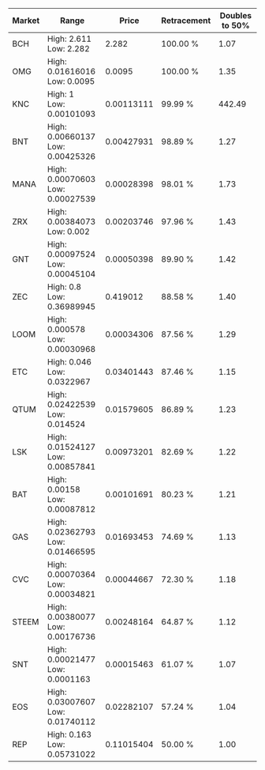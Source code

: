 | Market | Range | Price| Retracement | Doubles to 50% |
| --- | --- | --- | --- | --- |
| BCH | High: 2.611<br />Low: 2.282 | 2.282 | 100.00 % | 1.07 |
| OMG | High: 0.01616016<br />Low: 0.0095 | 0.0095 | 100.00 % | 1.35 |
| KNC | High: 1<br />Low: 0.00101093 | 0.00113111 | 99.99 % | 442.49 |
| BNT | High: 0.00660137<br />Low: 0.00425326 | 0.00427931 | 98.89 % | 1.27 |
| MANA | High: 0.00070603<br />Low: 0.00027539 | 0.00028398 | 98.01 % | 1.73 |
| ZRX | High: 0.00384073<br />Low: 0.002 | 0.00203746 | 97.96 % | 1.43 |
| GNT | High: 0.00097524<br />Low: 0.00045104 | 0.00050398 | 89.90 % | 1.42 |
| ZEC | High: 0.8<br />Low: 0.36989945 | 0.419012 | 88.58 % | 1.40 |
| LOOM | High: 0.000578<br />Low: 0.00030968 | 0.00034306 | 87.56 % | 1.29 |
| ETC | High: 0.046<br />Low: 0.0322967 | 0.03401443 | 87.46 % | 1.15 |
| QTUM | High: 0.02422539<br />Low: 0.014524 | 0.01579605 | 86.89 % | 1.23 |
| LSK | High: 0.01524127<br />Low: 0.00857841 | 0.00973201 | 82.69 % | 1.22 |
| BAT | High: 0.00158<br />Low: 0.00087812 | 0.00101691 | 80.23 % | 1.21 |
| GAS | High: 0.02362793<br />Low: 0.01466595 | 0.01693453 | 74.69 % | 1.13 |
| CVC | High: 0.00070364<br />Low: 0.00034821 | 0.00044667 | 72.30 % | 1.18 |
| STEEM | High: 0.00380077<br />Low: 0.00176736 | 0.00248164 | 64.87 % | 1.12 |
| SNT | High: 0.00021477<br />Low: 0.0001163 | 0.00015463 | 61.07 % | 1.07 |
| EOS | High: 0.03007607<br />Low: 0.01740112 | 0.02282107 | 57.24 % | 1.04 |
| REP | High: 0.163<br />Low: 0.05731022 | 0.11015404 | 50.00 % | 1.00 |
